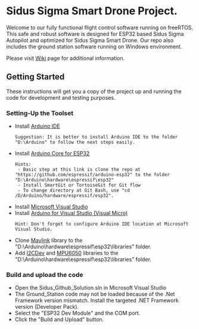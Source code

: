 # Sidus Sigma Smart Drone Project.

Welcome to our fully functional flight control software running on freeRTOS. This safe and robust software is designed for ESP32 based Sidus Sigma Autopilot and optimized for Sidus Sigma Smart Drone. Our repo also includes the ground station software running on Windows environment.

Please visit [Wiki](https://github.com/DevSidus/Sidus_Github/wiki) page for additional information.

## Getting Started
These instructions will get you a copy of the project up and running the code for development and testing purposes.

### Setting-Up the Toolset

* Install [Arduino IDE](https://www.arduino.cc/en/Main/Software)
  ```
  Suggestion: It is better to install Arduino IDE to the folder "D:\Arduino" to follow the next steps easily. 
  ``` 
* Install [Arduino Core for ESP32](https://github.com/espressif/arduino-esp32)
  ```
  Hints:
   - Basic step at this link is clone the repo at "https://github.com/espressif/arduino-esp32" to the folder "D:\Arduino\hardware\espressif\esp32"
   - Install SmartGit or TortoiseGit for Git flow
   - To change directory at Git Bash, use "cd /D/Arduino/hardware/espressif/esp32".
  ```
* Install [Microsoft Visual Studio](https://visualstudio.microsoft.com/)
* Install [Arduino for Visual Studio (Visual Micro)](https://www.visualmicro.com/)
  ```
  Hint: Don't forget to configure Arduino IDE location at Microsoft Visual Studio. 
  ``` 
* Clone [Mavlink](https://github.com/mavlink/c_library_v2.git) library to the "D:\Arduino\hardware\espressif\esp32\libraries" folder.
* Add [I2CDev](https://github.com/DevSidus/Wiki_Documents/blob/master/Global_Arduino_Libraries/I2Cdev.zip) and [MPU6050](https://github.com/DevSidus/Wiki_Documents/blob/master/Global_Arduino_Libraries/MPU6050.zip) libraries to the "D:\Arduino\hardware\espressif\esp32\libraries" folder.

### Build and upload the code
* Open the Sidus_Github_Solution.sln in Microsoft Visual Studio
* The Ground_Station code may not be loaded because of the .Net Framework version mismatch. Install the targeted .NET Framework version (Developer Pack).
* Select the "ESP32 Dev Module" and the COM port.
* Click the "Build and Upload" button.
